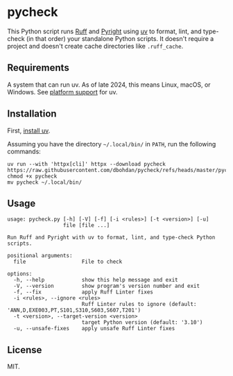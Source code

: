 # pycheck

This Python script runs
[Ruff](https://github.com/astral-sh/uv)
and
[Pyright](https://github.com/microsoft/pyright)
using
[uv](https://github.com/astral-sh/uv)
to format, lint, and type-check (in that order) your standalone Python scripts.
It doesn't require a project and doesn't create cache directories like `.ruff_cache`.

## Requirements

A system that can run uv.
As of late 2024, this means Linux, macOS, or Windows.
See [platform support](https://docs.astral.sh/uv/reference/policies/platforms/) for uv.

## Installation

First, [install uv](https://github.com/astral-sh/uv#installation).

Assuming you have the directory `~/.local/bin/` in `PATH`, run the following commands:

```shell
uv run --with 'httpx[cli]' httpx --download pycheck https://raw.githubusercontent.com/dbohdan/pycheck/refs/heads/master/pycheck.py
chmod +x pycheck
mv pycheck ~/.local/bin/
```

## Usage

```none
usage: pycheck.py [-h] [-V] [-f] [-i <rules>] [-t <version>] [-u]
                  file [file ...]

Run Ruff and Pyright with uv to format, lint, and type-check Python scripts.

positional arguments:
  file                  File to check

options:
  -h, --help            show this help message and exit
  -V, --version         show program's version number and exit
  -f, --fix             apply Ruff Linter fixes
  -i <rules>, --ignore <rules>
                        Ruff Linter rules to ignore (default:
'ANN,D,EXE003,PT,S101,S310,S603,S607,T201')
  -t <version>, --target-version <version>
                        target Python version (default: '3.10')
  -u, --unsafe-fixes    apply unsafe Ruff Linter fixes
```

## License

MIT.
